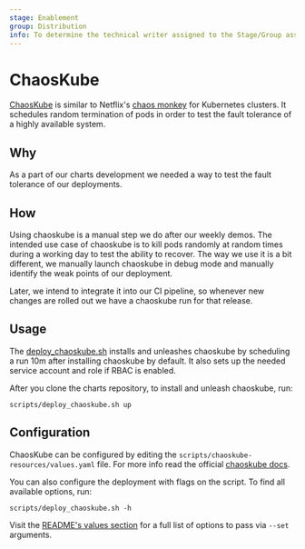 ```yaml
---
stage: Enablement
group: Distribution
info: To determine the technical writer assigned to the Stage/Group associated with this page, see https://about.gitlab.com/handbook/engineering/ux/technical-writing/#designated-technical-writers
---
```


# ChaosKube

[ChaosKube](https://github.com/linki/chaoskube) is similar to
Netflix's [chaos monkey](https://github.com/Netflix/chaosmonkey) for Kubernetes
clusters. It schedules random termination of pods in order to test the fault tolerance
of a highly available system.

## Why

As a part of our charts development we needed a way to test the fault tolerance
of our deployments.

## How

Using chaoskube is a manual step we do after our weekly demos. The intended
use case of chaoskube is to kill pods randomly at random times during a
working day to test the ability to recover. The way we use it is a bit different,
we manually launch chaoskube in debug mode and manually identify the weak
points of our deployment.

Later, we intend to integrate it into our CI pipeline, so whenever new changes
are rolled out we have a chaoskube run for that release.

## Usage

The [deploy_chaoskube.sh](https://gitlab.com/gitlab-org/charts/gitlab/blob/master/scripts/deploy_chaoskube.sh)
installs and unleashes chaoskube by scheduling a run 10m after installing chaoskube by default. It also sets up
the needed service account and role if RBAC is enabled.

After you clone the charts repository, to install and unleash chaoskube, run:

```shell
scripts/deploy_chaoskube.sh up
```

## Configuration

ChaosKube can be configured by editing the `scripts/chaoskube-resources/values.yaml`
file. For more info read the official [chaoskube docs](https://github.com/linki/chaoskube).

You can also configure the deployment with flags on the script. To find all available options, run:

```shell
scripts/deploy_chaoskube.sh -h
```

Visit the [README's values section](https://github.com/helm/charts/tree/master/stable/chaoskube#configuration) for a full list of options to pass via `--set` arguments.
